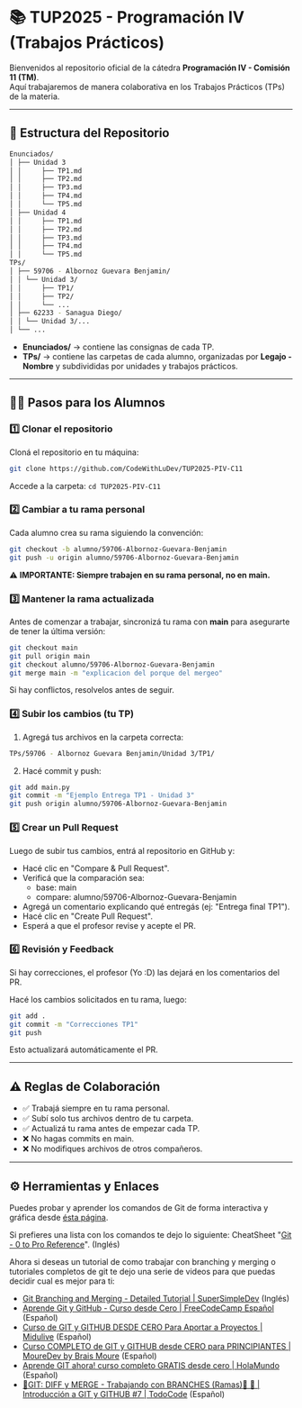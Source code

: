 # 📚 TUP2025 - Programación IV (Trabajos Prácticos)

Bienvenidos al repositorio oficial de la cátedra **Programación IV - Comisión 11 (TM)**.  
Aquí trabajaremos de manera colaborativa en los Trabajos Prácticos (TPs) de la materia.

---

## 📂 Estructura del Repositorio
```bash
Enunciados/
│ ├── Unidad 3
│ │     ├── TP1.md
│ │     ├── TP2.md
│ │     ├── TP3.md
│ │     ├── TP4.md
│ │     └── TP5.md
│ ├── Unidad 4
│ │     ├── TP1.md
│ │     ├── TP2.md
│ │     ├── TP3.md
│ │     ├── TP4.md
│ │     └── TP5.md
TPs/
│ ├── 59706 - Albornoz Guevara Benjamin/
│ │ └── Unidad 3/
│ │     ├── TP1/
│ │     ├── TP2/
│ │     └── ...
│ ├── 62233 - Sanagua Diego/
│ │ └── Unidad 3/...
│ └── ...
```

- **Enunciados/** → contiene las consignas de cada TP.
- **TPs/** → contiene las carpetas de cada alumno, organizadas por **Legajo - Nombre** y subdivididas por unidades y trabajos prácticos.

---

## 🧑‍💻 Pasos para los Alumnos

### 1️⃣ Clonar el repositorio

Cloná el repositorio en tu máquina:

```bash
git clone https://github.com/CodeWithLuDev/TUP2025-PIV-C11
```
Accede a la carpeta: `cd TUP2025-PIV-C11`



### 2️⃣ Cambiar a tu rama personal

Cada alumno crea su rama siguiendo la convención:
```bash
git checkout -b alumno/59706-Albornoz-Guevara-Benjamin
git push -u origin alumno/59706-Albornoz-Guevara-Benjamin
```

⚠️ **IMPORTANTE: Siempre trabajen en su rama personal, no en main.**

### 3️⃣ Mantener la rama actualizada

Antes de comenzar a trabajar, sincronizá tu rama con **main** para asegurarte de tener la última versión:

```bash
git checkout main
git pull origin main
git checkout alumno/59706-Albornoz-Guevara-Benjamin
git merge main -m "explicacion del porque del mergeo"
```
Si hay conflictos, resolvelos antes de seguir.

### 4️⃣ Subir los cambios (tu TP)

1. Agregá tus archivos en la carpeta correcta:
```bash
TPs/59706 - Albornoz Guevara Benjamin/Unidad 3/TP1/
```

2. Hacé commit y push:
```bash
git add main.py
git commit -m "Ejemplo Entrega TP1 - Unidad 3"
git push origin alumno/59706-Albornoz-Guevara-Benjamin
```

### 5️⃣ Crear un Pull Request

Luego de subir tus cambios, entrá al repositorio en GitHub y:

- Hacé clic en "Compare & Pull Request".
- Verificá que la comparación sea:
    - base: main
    - compare: alumno/59706-Albornoz-Guevara-Benjamin
- Agregá un comentario explicando qué entregás (ej: "Entrega final TP1").
- Hacé clic en "Create Pull Request".
- Esperá a que el profesor revise y acepte el PR.

### 6️⃣ Revisión y Feedback

Si hay correcciones, el profesor (Yo :D) las dejará en los comentarios del PR.

Hacé los cambios solicitados en tu rama, luego:
```bash
git add .
git commit -m "Correcciones TP1"
git push
```

Esto actualizará automáticamente el PR.

---

## ⚠️ Reglas de Colaboración

- ✅ Trabajá siempre en tu rama personal.
- ✅ Subí solo tus archivos dentro de tu carpeta.
- ✅ Actualizá tu rama antes de empezar cada TP.
- ❌ No hagas commits en main.
- ❌ No modifiques archivos de otros compañeros.

---

## ⚙️ Herramientas y Enlaces
Puedes probar y aprender los comandos de Git de forma interactiva y gráfica desde [ésta página](https://learngitbranching.js.org).

Si prefieres una lista con los comandos te dejo lo siguiente: 
CheatSheet "[Git - 0 to Pro Reference](https://supersimpledev.github.io/references/git-github-reference.pdf)". (Inglés)

Ahora si deseas un tutorial de como trabajar con branching y merging o tutoriales completos de git te dejo una serie de videos para que puedas decidir cual es mejor para ti:

- [Git Branching and Merging - Detailed Tutorial | SuperSimpleDev](https://www.youtube.com/watch?v=Q1kHG842HoI) (Inglés)
- [Aprende Git y GitHub - Curso desde Cero | FreeCodeCamp Español](https://www.youtube.com/watch?v=mBYSUUnMt9M) (Español)
- [Curso de GIT y GITHUB DESDE CERO Para Aportar a Proyectos | Midulive](https://www.youtube.com/watch?v=niPExbK8lSw) (Español)
- [Curso COMPLETO de GIT y GITHUB desde CERO para PRINCIPIANTES | MoureDev by Brais Moure](https://www.youtube.com/watch?v=3GymExBkKjE) (Español)
- [Aprende GIT ahora! curso completo GRATIS desde cero | HolaMundo](https://www.youtube.com/watch?v=VdGzPZ31ts8) (Español)
- [🚀GIT: DIFF y MERGE - Trabajando con BRANCHES (Ramas)🌳 🤩 | Introducción a GIT y GITHUB #7 | TodoCode](https://www.youtube.com/watch?v=gjKKtQVVCZU) (Español)
